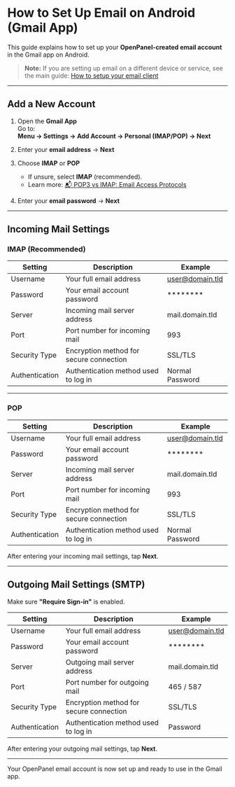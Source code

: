 # How to Set Up Email on Android (Gmail App)

This guide explains how to set up your **OpenPanel-created email account** in the Gmail app on Android.

> **Note:** If you are setting up email on a different device or service, see the main guide: [How to setup your email client](/docs/articles/email/how-to-setup-your-email-client)

---

## Add a New Account

1. Open the **Gmail App**  
   Go to:  
   **Menu → Settings → Add Account → Personal (IMAP/POP) → Next**  

2. Enter your **email address** → **Next**  

3. Choose **IMAP** or **POP**  
   - If unsure, select **IMAP** (recommended).  
   - Learn more: [📬 POP3 vs IMAP: Email Access Protocols](/docs/articles/email/imap-vs-pop3/)  

4. Enter your **email password** → **Next**  

---

## Incoming Mail Settings

### IMAP (Recommended)

| Setting        | Description                                      | Example                          |
|----------------|--------------------------------------------------|----------------------------------|
| Username       | Your full email address                          | user@domain.tld                  |
| Password       | Your email account password                      | ********                         |
| Server         | Incoming mail server address                     | mail.domain.tld                  |
| Port           | Port number for incoming mail                    | 993                              |
| Security Type  | Encryption method for secure connection          | SSL/TLS                          |
| Authentication | Authentication method used to log in             | Normal Password                  |

---

### POP

| Setting        | Description                                      | Example                          |
|----------------|--------------------------------------------------|----------------------------------|
| Username       | Your full email address                          | user@domain.tld                  |
| Password       | Your email account password                      | ********                         |
| Server         | Incoming mail server address                     | mail.domain.tld                  |
| Port           | Port number for incoming mail                    | 993                              |
| Security Type  | Encryption method for secure connection          | SSL/TLS                          |
| Authentication | Authentication method used to log in             | Normal Password                  |

After entering your incoming mail settings, tap **Next**.

---

## Outgoing Mail Settings (SMTP)

Make sure **"Require Sign-in"** is enabled.  

| Setting        | Description                                      | Example                          |
|----------------|--------------------------------------------------|----------------------------------|
| Username       | Your full email address                          | user@domain.tld                  |
| Password       | Your email account password                      | ********                         |
| Server         | Outgoing mail server address                     | mail.domain.tld                  |
| Port           | Port number for outgoing mail                    | 465 / 587                        |
| Security Type  | Encryption method for secure connection          | SSL/TLS                          |
| Authentication | Authentication method used to log in             | Password                         |

After entering your outgoing mail settings, tap **Next**.

---

Your OpenPanel email account is now set up and ready to use in the Gmail app.  
